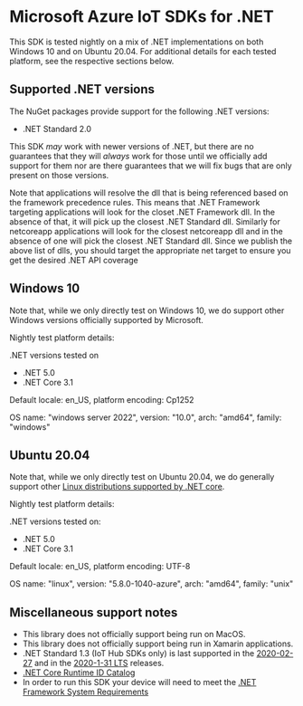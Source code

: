 # Microsoft Azure IoT SDKs for .NET

This SDK is tested nightly on a mix of .NET implementations on both Windows 10 and on Ubuntu 20.04. For additional details for each tested platform, see the respective sections below. 

## Supported .NET versions

The NuGet packages provide support for the following .NET versions:
- .NET Standard 2.0

This SDK _may_ work with newer versions of .NET, but there are no guarantees that they will _always_ work for those until we officially add support for them nor are there guarantees that we will fix bugs that are only present on those versions.

Note that applications will resolve the dll that is being referenced based on the framework precedence rules. This means that .NET Framework targeting applications will look for the closet .NET Framework dll. In the absence of that, it will pick up the closest .NET Standard dll. Similarly for netcoreapp applications will look for the closest netcoreapp dll and in the absence of one will pick the closest .NET Standard dll. Since we publish the above list of dlls, you should target the appropriate net target to ensure you get the desired .NET API coverage

## Windows 10

Note that, while we only directly test on Windows 10, we do support other Windows versions officially supported by Microsoft.

Nightly test platform details:

.NET versions tested on
- .NET 5.0
- .NET Core 3.1


Default locale: en_US, platform encoding: Cp1252

OS name: "windows server 2022", version: "10.0", arch: "amd64", family: "windows"

## Ubuntu 20.04

Note that, while we only directly test on Ubuntu 20.04, we do generally support other [Linux distributions supported by .NET core](https://docs.microsoft.com/dotnet/core/install/linux).

Nightly test platform details:

.NET versions tested on:
- .NET 5.0
- .NET Core 3.1

Default locale: en_US, platform encoding: UTF-8

OS name: "linux", version: "5.8.0-1040-azure", arch: "amd64", family: "unix"

## Miscellaneous support notes

- This library does not officially support being run on MacOS.
- This library does not officially support being run in Xamarin applications.
- .NET Standard 1.3 (IoT Hub SDKs only) is last supported in the [2020-02-27](https://github.com/Azure/azure-iot-sdk-csharp/releases/tag/2020-2-27) and in the [2020-1-31 LTS](https://github.com/Azure/azure-iot-sdk-csharp/releases/tag/lts_2020-1-31) releases.
- [.NET Core Runtime ID Catalog](https://docs.microsoft.com/dotnet/core/rid-catalog)
- In order to run this SDK your device will need to meet the [.NET Framework System Requirements](https://docs.microsoft.com/dotnet/framework/get-started/system-requirements)
